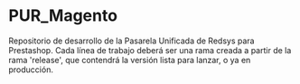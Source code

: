 # PUR_Magento

Repositorio de desarrollo de la Pasarela Unificada de Redsys para Prestashop. Cada línea de trabajo deberá ser una rama creada a partir de la rama 'release', que contendrá la versión lista para lanzar, o ya en producción.